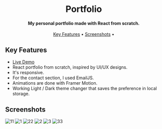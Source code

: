 <h1 align="center">
  Portfolio
  <br>
</h1>

<h4 align="center">My personal portfolio made with React from scratch.</h4>

<p align="center">
  <a href="#key-features">Key Features</a> •
  <a href="#screenshots">Screenshots</a> •
</p>

## Key Features

* <a href="https://portfoliovadean.netlify.app" target="_blank">Live Demo</a>
* React portfolio from scratch, inspired by UI/UX designs.
* It's responsive.
* For the contact section, I used EmailJS.
* Animations are done with Framer Motion.
* Working Light / Dark theme changer that saves the preference in local storage.

## Screenshots

![11](https://user-images.githubusercontent.com/103831098/209709491-6ffff625-79c3-4d94-88e0-0e91e6f2746b.png)
![1](https://user-images.githubusercontent.com/103831098/209709496-091b129b-12a1-4291-b3d7-c741267d69d9.png)
![22](https://user-images.githubusercontent.com/103831098/209709509-087e9a9d-ef5d-4696-b963-0da955d186ea.png)
![2](https://user-images.githubusercontent.com/103831098/209709502-1496b2f7-a8a4-4891-b1af-a38c6623d5ba.png)
![3](https://user-images.githubusercontent.com/103831098/209709514-ec7ff407-e5f8-4440-aaba-188d1d866939.png)
![33](https://user-images.githubusercontent.com/103831098/209709516-2c3f352c-07be-4b41-9584-6ed3a6baee62.png)
